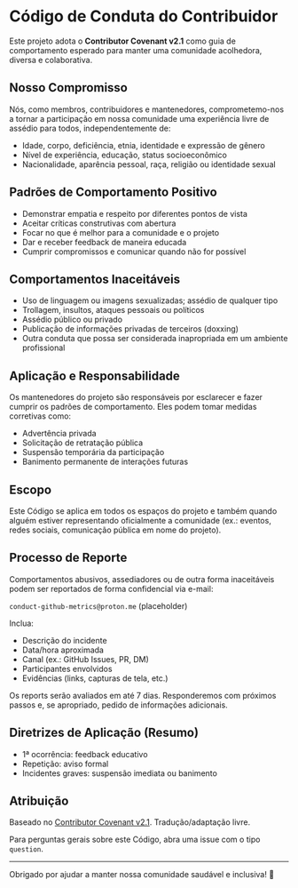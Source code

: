 # Código de Conduta do Contribuidor

Este projeto adota o **Contributor Covenant v2.1** como guia de comportamento esperado para manter uma comunidade acolhedora, diversa e colaborativa.

## Nosso Compromisso
Nós, como membros, contribuidores e mantenedores, comprometemo-nos a tornar a participação em nossa comunidade uma experiência livre de assédio para todos, independentemente de:
- Idade, corpo, deficiência, etnia, identidade e expressão de gênero
- Nível de experiência, educação, status socioeconômico
- Nacionalidade, aparência pessoal, raça, religião ou identidade sexual

## Padrões de Comportamento Positivo
- Demonstrar empatia e respeito por diferentes pontos de vista
- Aceitar críticas construtivas com abertura
- Focar no que é melhor para a comunidade e o projeto
- Dar e receber feedback de maneira educada
- Cumprir compromissos e comunicar quando não for possível

## Comportamentos Inaceitáveis
- Uso de linguagem ou imagens sexualizadas; assédio de qualquer tipo
- Trollagem, insultos, ataques pessoais ou políticos
- Assédio público ou privado
- Publicação de informações privadas de terceiros (doxxing)
- Outra conduta que possa ser considerada inapropriada em um ambiente profissional

## Aplicação e Responsabilidade
Os mantenedores do projeto são responsáveis por esclarecer e fazer cumprir os padrões de comportamento. Eles podem tomar medidas corretivas como:
- Advertência privada
- Solicitação de retratação pública
- Suspensão temporária da participação
- Banimento permanente de interações futuras

## Escopo
Este Código se aplica em todos os espaços do projeto e também quando alguém estiver representando oficialmente a comunidade (ex.: eventos, redes sociais, comunicação pública em nome do projeto).

## Processo de Reporte
Comportamentos abusivos, assediadores ou de outra forma inaceitáveis podem ser reportados de forma confidencial via e-mail:

`conduct-github-metrics@proton.me` (placeholder)

Inclua:
- Descrição do incidente
- Data/hora aproximada
- Canal (ex.: GitHub Issues, PR, DM)
- Participantes envolvidos
- Evidências (links, capturas de tela, etc.)

Os reports serão avaliados em até 7 dias. Responderemos com próximos passos e, se apropriado, pedido de informações adicionais.

## Diretrizes de Aplicação (Resumo)
- 1ª ocorrência: feedback educativo
- Repetição: aviso formal
- Incidentes graves: suspensão imediata ou banimento

## Atribuição
Baseado no [Contributor Covenant v2.1](https://www.contributor-covenant.org/version/2/1/code_of_conduct/). Tradução/adaptação livre.

Para perguntas gerais sobre este Código, abra uma issue com o tipo `question`.

---
Obrigado por ajudar a manter nossa comunidade saudável e inclusiva! 🙌
